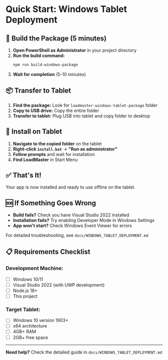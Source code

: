 # Quick Start: Windows Tablet Deployment

## 🚀 Build the Package (5 minutes)

1. **Open PowerShell as Administrator** in your project directory
2. **Run the build command:**
   ```powershell
   npm run build-windows-package
   ```
3. **Wait for completion** (5-10 minutes)

## 📦 Transfer to Tablet

1. **Find the package:** Look for `loadmaster-windows-tablet-package` folder
2. **Copy to USB drive:** Copy the entire folder
3. **Transfer to tablet:** Plug USB into tablet and copy folder to desktop

## 🔧 Install on Tablet

1. **Navigate to the copied folder** on the tablet
2. **Right-click `install.bat`** → **"Run as administrator"**
3. **Follow prompts** and wait for installation
4. **Find LoadMaster** in Start Menu

## ✅ That's It!

Your app is now installed and ready to use offline on the tablet.

## 🆘 If Something Goes Wrong

- **Build fails?** Check you have Visual Studio 2022 installed
- **Installation fails?** Try enabling Developer Mode in Windows Settings
- **App won't start?** Check Windows Event Viewer for errors

For detailed troubleshooting, see `docs/WINDOWS_TABLET_DEPLOYMENT.md`

## 📋 Requirements Checklist

### Development Machine:
- [ ] Windows 10/11
- [ ] Visual Studio 2022 (with UWP development)
- [ ] Node.js 18+
- [ ] This project

### Target Tablet:
- [ ] Windows 10 version 1903+
- [ ] x64 architecture
- [ ] 4GB+ RAM
- [ ] 2GB+ free space

---

**Need help?** Check the detailed guide in `docs/WINDOWS_TABLET_DEPLOYMENT.md` 